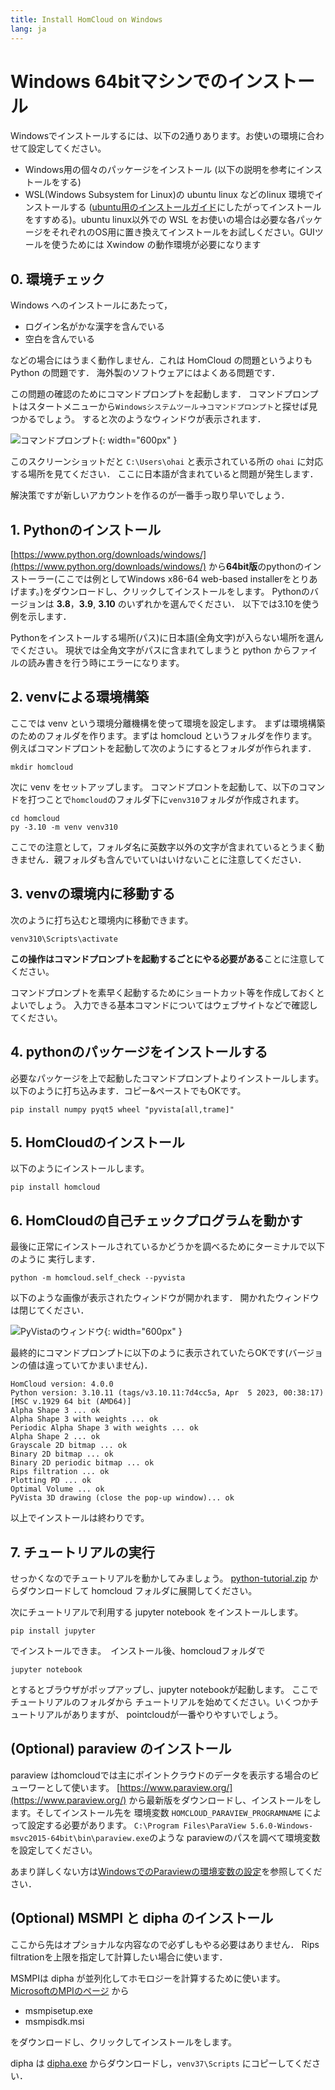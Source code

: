 ```yaml
---
title: Install HomCloud on Windows
lang: ja
---
```


# Windows 64bitマシンでのインストール

Windowsでインストールするには、以下の2通りあります。お使いの環境に合わせて設定してください。

 * Windows用の個々のパッケージをインストール (以下の説明を参考にインストールをする)
 * WSL(Windows Subsystem for Linux)の ubuntu linux などのlinux 環境でインストールする ([ubuntu用のインストールガイド](install_guide_for_Ubuntu.html)にしたがってインストールをすすめる)。ubuntu linux以外での WSL をお使いの場合は必要な各パッケージをそれぞれのOS用に置き換えてインストールをお試しください。GUIツールを使うためには Xwindow の動作環境が必要になります

## 0. 環境チェック

Windows へのインストールにあたって，

* ログイン名がかな漢字を含んでいる
* 空白を含んでいる

などの場合にはうまく動作しません．これは HomCloud の問題というよりも Python の問題です．
海外製のソフトウェアにはよくある問題です．

この問題の確認のためにコマンドプロンプトを起動します．
コマンドプロンプトはスタートメニューから`Windowsシステムツール`→`コマンドプロンプト`と探せば見つかるでしょう。
すると次のようなウィンドウが表示されます．

![コマンドプロンプト](/images/screenshot-windows-cmd.png){: width="600px" }

このスクリーンショットだと `C:\Users\ohai` と表示されている所の `ohai` に対応する場所を見てください．
ここに日本語が含まれていると問題が発生します．

解決策ですが新しいアカウントを作るのが一番手っ取り早いでしょう．

## 1. Pythonのインストール

[https://www.python.org/downloads/windows/](https://www.python.org/downloads/windows/)
から**64bit版**のpythonのインストーラー(ここでは例としてWindows x86-64 web-based installerをとりあげます。)をダウンロードし、クリックしてインストールをします。
Pythonのバージョンは **3.8**，**3.9**, **3.10** のいずれかを選んでください．
以下では3.10を使う例を示します．

Pythonをインストールする場所(パス)に日本語(全角文字)が入らない場所を選んでください。
現状では全角文字がパスに含まれてしまうと python からファイルの読み書きを行う時にエラーになります。

## 2. venvによる環境構築

ここでは venv という環境分離機構を使って環境を設定します。
まずは環境構築のためのフォルダを作ります。まずは homcloud というフォルダを作ります。
例えばコマンドプロントを起動して次のようにするとフォルダが作られます．

    mkdir homcloud

次に venv をセットアップします。 コマンドプロントを起動して、以下のコマンドを打つことで`homcloud`のフォルダ下に`venv310`フォルダが作成されます。

    cd homcloud
    py -3.10 -m venv venv310

ここでの注意として，フォルダ名に英数字以外の文字が含まれているとうまく動きません．親フォルダも含んでいていはいけないことに注意してください．

## 3. venvの環境内に移動する

次のように打ち込むと環境内に移動できます。

    venv310\Scripts\activate

**この操作はコマンドプロンプトを起動するごとにやる必要がある**ことに注意してください。

コマンドプロンプトを素早く起動するためにショートカット等を作成しておくとよいでしょう。
入力できる基本コマンドについてはウェブサイトなどで確認してください。

## 4. pythonのパッケージをインストールする
必要なパッケージを上で起動したコマンドプロンプトよりインストールします。
以下のように打ち込みます．コピー&ペーストでもOKです。

    pip install numpy pyqt5 wheel "pyvista[all,trame]"

## 5. HomCloudのインストール
以下のようにインストールします。

    pip install homcloud

## 6. HomCloudの自己チェックプログラムを動かす

最後に正常にインストールされているかどうかを調べるためにターミナルで以下のように
実行します．

    python -m homcloud.self_check --pyvista

以下のような画像が表示されたウィンドウが開かれます．
開かれたウィンドウは閉じてください．

![PyVistaのウィンドウ](/images/screenshot-selfcheck-pyvista.png){: width="600px" }

最終的にコマンドプロンプトに以下のように表示されていたらOKです(バージョンの値は違っていてかまいません)．

    HomCloud version: 4.0.0
    Python version: 3.10.11 (tags/v3.10.11:7d4cc5a, Apr  5 2023, 00:38:17) [MSC v.1929 64 bit (AMD64)]
    Alpha Shape 3 ... ok
    Alpha Shape 3 with weights ... ok
    Periodic Alpha Shape 3 with weights ... ok
    Alpha Shape 2 ... ok
    Grayscale 2D bitmap ... ok
    Binary 2D bitmap ... ok
    Binary 2D periodic bitmap ... ok
    Rips filtration ... ok
    Plotting PD ... ok
    Optimal Volume ... ok
    PyVista 3D drawing (close the pop-up window)... ok


以上でインストールは終わりです。

## 7. チュートリアルの実行

せっかくなのでチュートリアルを動かしてみましょう。
[python-tutorial.zip](/download/python-tutorial.zip)
からダウンロードして homcloud フォルダに展開してください。

次にチュートリアルで利用する jupyter notebook をインストールします。

    pip install jupyter

でインストールできま。　インストール後、homcloudフォルダで

    jupyter notebook

とするとブラウザがポップアップし、jupyter notebookが起動します。
ここでチュートリアルのフォルダから
チュートリアルを始めてください。いくつかチュートリアルがありますが、
pointcloudが一番やりやすいでしょう。


## (Optional) paraview のインストール

paraview はhomcloudでは主にポイントクラウドのデータを表示する場合のビューワーとして使います。
[https://www.paraview.org/](https://www.paraview.org/)
から最新版をダウンロードし、インストールをします。そしてインストール先を
環境変数 `HOMCLOUD_PARAVIEW_PROGRAMNAME` によって設定する必要があります。
`C:\Program Files\ParaView 5.6.0-Windows-msvc2015-64bit\bin\paraview.exe`のような
paraviewのパスを調べて環境変数を設定してください。

あまり詳しくない方は[WindowsでのParaviewの環境変数の設定](windows_envvar_paraview.html)を参照してください．


## (Optional) MSMPI と dipha のインストール

ここから先はオプショナルな内容なので必ずしもやる必要はありません．
Rips filtrationを上限を指定して計算したい場合に使います．

MSMPIは dipha が並列化してホモロジーを計算するために使います。
[MicrosoftのMPIのページ](https://docs.microsoft.com/en-us/message-passing-interface/microsoft-mpi)
から

* msmpisetup.exe
* msmpisdk.msi

をダウンロードし、クリックしてインストールをします。

dipha は [dipha.exe](/donwload/win/dipha.exe) からダウンロードし，`venv37\Scripts` にコピーしてください．
